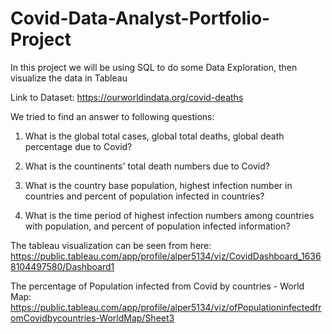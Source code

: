 # Covid-Data-Analyst-Portfolio-Project
In this project we will be using SQL to do some Data Exploration, then visualize the data in Tableau

Link to Dataset: https://ourworldindata.org/covid-deaths

We tried to find an answer to following questions:

1. What is the global total cases, global total deaths, global death percentage due to Covid?

2. What is the countinents' total death numbers due to Covid?

3. What is the country base population, highest infection number in countries and percent of population infected in countries?

4. What is the time period of highest infection numbers among countries with population, and percent of population infected information?

The tableau visualization can be seen from here: https://public.tableau.com/app/profile/alper5134/viz/CovidDashboard_16368104497580/Dashboard1

The percentage of Population infected from Covid by countries - World Map: https://public.tableau.com/app/profile/alper5134/viz/ofPopulationinfectedfromCovidbycountries-WorldMap/Sheet3
